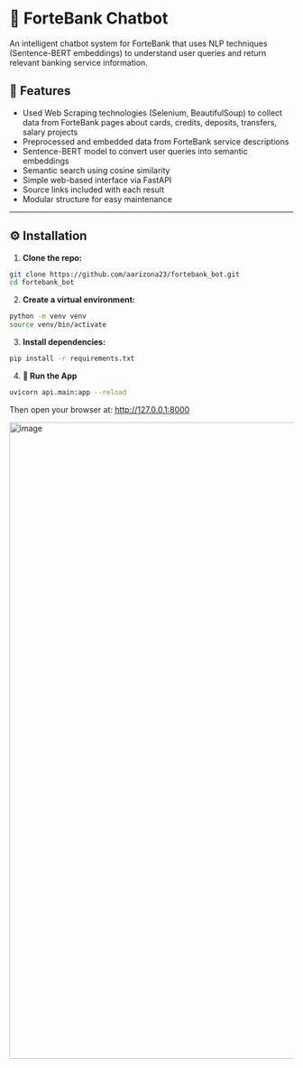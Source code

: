 # 💬 ForteBank Chatbot

An intelligent chatbot system for ForteBank that uses NLP techniques (Sentence-BERT embeddings) to understand user queries and return relevant banking service information.

## 🚀 Features

- Used Web Scraping technologies (Selenium, BeautifulSoup) to collect data from ForteBank pages about cards, credits, deposits, transfers, salary projects
- Preprocessed and embedded data from ForteBank service descriptions
- Sentence-BERT model to convert user queries into semantic embeddings
- Semantic search using cosine similarity
- Simple web-based interface via FastAPI
- Source links included with each result
- Modular structure for easy maintenance

---

## ⚙️ Installation

1. **Clone the repo:**
```bash
git clone https://github.com/aarizona23/fortebank_bot.git
cd fortebank_bot
```

2. **Create a virtual environment:**

```bash
python -m venv venv
source venv/bin/activate
```

3. **Install dependencies:**

```bash
pip install -r requirements.txt
```

4. **🧠 Run the App**
```bash
uvicorn api.main:app --reload
```
Then open your browser at: http://127.0.0.1:8000

<img width="1128" alt="image" src="https://github.com/user-attachments/assets/365a9488-7ee1-4337-8367-c5d61acbed7c" />


